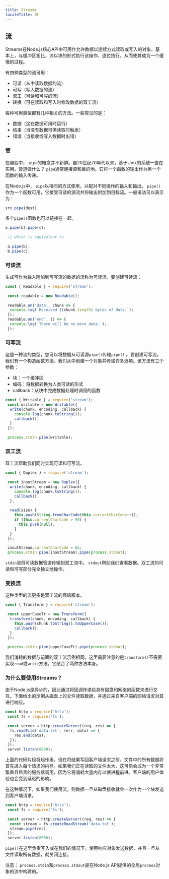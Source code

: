 ```yaml
---
title: Streams
localeTitle: 流
---
```

## 流

Streams在Node.js核心API中可用作允许数据以连续方式读取或写入的对象。基本上，与缓冲区相比，流以块的形式执行该操作，逐位执行，从而使其成为一个缓慢的过程。

有四种类型的流可用：

*   可读（从中读取数据的流）
*   可写（写入数据的流）
*   双工（可读和可写的流）
*   转换（可在读取和写入时修改数据的双工流）

每种可用类型都有几种相关的方法。一些常见的是：

*   数据（这在数据可用时运行）
*   结束（当没有数据可供读取时触发）
*   错误（当接收或写入数据时出错）

### 管

在编程中， `pipe`的概念并不新鲜。自20世纪70年代以来，基于Unix的系统一直在实用。管道做什么？ `pipe`通常连接源和目的地。它将一个函数的输出作为另一个函数的输入传递。

在Node.js中， `pipe`以相同的方式使用，以配对不同操作的输入和输出。 `pipe()`作为一个函数可用，它接受可读的源流并将输出附加到目标流。一般语法可以表示为：

```javascript
src.pipe(dest); 
```

多个`pipe()`函数也可以链接在一起。

```javascript
a.pipe(b).pipe(c); 
 
 // which is equivalent to 
 
 a.pipe(b); 
 b.pipe(c); 
```

### 可读流

生成可作为输入附加到可写流的数据的流称为可读流。要创建可读流：

```javascript
const { Readable } = require('stream'); 
 
 const readable = new Readable(); 
 
 readable.on('data', chunk => { 
  console.log(`Received ${chunk.length} bytes of data.`); 
 }); 
 readable.on('end', () => { 
  console.log('There will be no more data.'); 
 }); 
```

### 可写流

这是一种流的类型，您可以将数据从可读源`pipe()`传输`pipe()` 。要创建可写流，我们有一个构造函数方法。我们从中创建一个对象并传递许多选项。该方法有三个参数：

*   块：一个缓冲区
*   编码：将数据转换为人类可读的形式
*   callback：从块中完成数据处理时调用的函数

```javascript
const { Writable } = require('stream'); 
 const writable = new Writable({ 
  write(chunk, encoding, callback) { 
    console.log(chunk.toString()); 
    callback(); 
  } 
 }); 
 
 process.stdin.pipe(writable); 
```

### 双工流

双工流帮助我们同时实现可读和可写流。

```javascript
const { Duplex } = require('stream'); 
 
 const inoutStream = new Duplex({ 
  write(chunk, encoding, callback) { 
    console.log(chunk.toString()); 
    callback(); 
  }, 
 
  read(size) { 
    this.push(String.fromCharCode(this.currentCharCode++)); 
    if (this.currentCharCode > 90) { 
      this.push(null); 
    } 
  } 
 }); 
 
 inoutStream.currentCharCode = 65; 
 process.stdin.pipe(inoutStream).pipe(process.stdout); 
```

`stdin`流将可读数据管道传输到双工流中。 `stdout`帮助我们查看数据。双工流的可读和可写部分完全独立地操作。

### 变换流

这种类型的流更多是双工流的高级版本。

```javascript
const { Transform } = require('stream'); 
 
 const upperCaseTr = new Transform({ 
  transform(chunk, encoding, callback) { 
    this.push(chunk.toString().toUpperCase()); 
    callback(); 
  } 
 }); 
 
 process.stdin.pipe(upperCaseTr).pipe(process.stdout); 
```

我们消耗的数据与前面的双工流示例相同。这里需要注意的是`transform()`不需要实现`read`或`write`方法。它结合了两种方法本身。

### 为什么要使用Streams？

由于Node.js是异步的，因此通过将回调传递给具有磁盘和网络的函数来进行交互。下面给出的示例从磁盘上的文件读取数据，并通过来自客户端的网络请求对其进行响应。

```javascript
const http = require('http'); 
 const fs = require('fs'); 
 
 const server = http.createServer((req, res) => { 
  fs.readFile('data.txt', (err, data) => { 
    res.end(data); 
  }); 
 }); 
 server.listen(8000); 
```

上面的代码片段将起作用，但在将结果写回客户端请求之前，文件中的所有数据将首先进入每个请求的内存。如果我们正在读取的文件太大，这可能会成为一个非常繁重且昂贵的服务器调用，因为它将消耗大量内存以使进程前进。客户端的用户体验也会受到延迟的影响。

在这种情况下，如果我们使用流，则数据一旦从磁盘接收就会一次作为一个块发送到客户端请求。

```javascript
const http = require('http'); 
 const fs = require('fs'); 
 
 const server = http.createServer((req, res) => { 
  const stream = fs.createReadStream('data.txt'); 
  stream.pipe(res); 
 }); 
 server.listen(8000); 
```

`pipe()`在这里负责写入或在我们的情况下，使用响应对象发送数据，并且一旦从文件读取所有数据，就关闭连接。

注意： `process.stdin`和`process.stdout`是在Node.js API提供的全局`process`对象的流中构建的。
